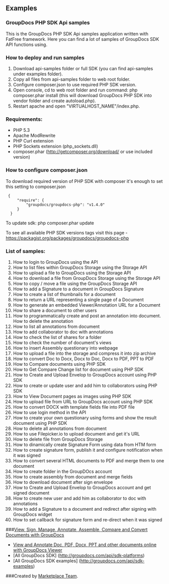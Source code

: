 ## Examples

### GroupDocs PHP SDK Api samples

This is the GroupDocs PHP SDK Api samples application written with FatFree framework. Here you can find a lot of samples of GroupDocs SDK API functions using.

### How to deploy and run samples

 1. Download api-samples folder or full SDK (you can find api-samples under examples folder).
 2. Copy all files from api-samples folder to web root folder.
 3. Configure composer.json to use required PHP SDK version.
 4. Open console, cd to web root folder and run command: php composer.phar install (this will download GroupDocs PHP SDK into vendor folder and create autoload.php).
 5. Restart apache and open "VIRTUALHOST_NAME"/index.php.

### Requirements:

* PHP 5.3
* Apache ModRewrite
* PHP Curl extension
* PHP Sockets extension (php_sockets.dll)
* composer.phar (http://getcomposer.org/download/ or use included version)

### How to configure composer.json

To download required version of PHP SDK with composer it's enough to set this setting to composer.json

     {
         "require": {
             "groupdocs/groupdocs-php": "v1.4.0"
         }
      }

To update sdk: php composer.phar update

To see all available PHP SDK versions tags visit this page - https://packagist.org/packages/groupdocs/groupdocs-php

### List of samples:

1. How to login to GroupDocs using the API
2. How to list files within GroupDocs Storage using the Storage API
3. How to upload a file to GroupDocs using the Storage API
4. How to download a file from GroupDocs Storage using the Storage API
5. How to copy / move a file using the GroupDocs Storage API
6. How to add a Signature to a document in GroupDocs Signature
7. How to create a list of thumbnails for a document
8. How to return a URL representing a single page of a Document
9. How to generate an embedded Viewer/Annotation URL for a Document
10. How to share a document to other users
11. How to programmatically create and post an annotation into document. How to delete the annotation
12. How to list all annotations from document
13. How to add collaborator to doc with annotations
14. How to check the list of shares for a folder
15. How to check the number of document's views
16. How to insert Assembly questionary into webpage
17. How to upload a file into the storage and compress it into zip archive
18. How to convert Doc to Docx, Docx to Doc, Docx to PDF, PPT to PDF
19. How to Compare documents using PHP SDK
20. How to Get Compare Change list for document using PHP SDK
21. How to Create and Upload Envelop to GroupDocs account using PHP SDK
22. How to create or update user and add him to collaborators using PHP SDK
23. How to View Document pages as images using PHP SDK
24. How to upload file from URL to GroupDocs account using PHP SDK
25. How to convert DOCX with template fields file into PDF file
26. How to use login method in the API
27. How to create your own questionary using forms and show the result document using PHP SDK
28. How to delete all annotations from document
29. How to use Filepicker.io to upload document and get it's URL
30. How to delete file from GroupDocs Storage
31. How to dinamically create Signature Form using data from HTM form
32. How to create signature form, publish it and configure notification when it was signed
33. How to convert several HTML documents to PDF and merge them to one document
34. How to create folder in the GroupDOcs account
35. How to create assembly from document and merge fields
36. How to download document after sign envelope
37. How to Create and Upload Envelop to GroupDocs account and get signed document
38. How to create new user and add him as collaborator to doc with annotations
39. How to add a Signature to a document and redirect after signing with GroupDocs widget
40. How to set callback for signature form and re-direct when it was signed



###[View, Sign, Manage, Annotate, Assemble, Compare and Convert Documents with GroupDocs](http://groupdocs.com)
* [View and Annotate Doc, PDF, Docx, PPT and other documents online with GroupDocs Viewer](http://groupdocs.com/apps)
* [All GroupDocs SDK] (http://groupdocs.com/api/sdk-platforms)
* [All GroupDocs SDK examples] (http://groupdocs.com/api/sdk-examples)

###Created by [Marketplace Team](http://groupdocs.com/marketplace/).
